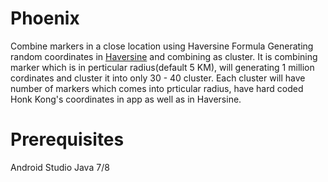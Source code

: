# Phoenix
Combine markers in a close location using Haversine Formula
Generating random coordinates in [Haversine](https://github.com/alenave/Haversine) and combining as cluster.
It is combining marker which is in perticular radius(default 5 KM), will generating 1 million cordinates and cluster it into only 30 - 40 cluster.
Each cluster will have number of markers which comes into prticular radius, have hard coded Honk Kong's coordinates in app as well as in Haversine.

# Prerequisites

Android Studio
Java 7/8
